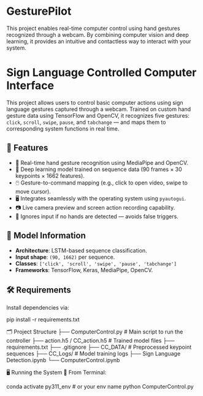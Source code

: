 # GesturePilot
This project enables real-time computer control using hand gestures recognized through a webcam. By combining computer vision and deep learning, it provides an intuitive and contactless way to interact with your system.

# Sign Language Controlled Computer Interface

This project allows users to control basic computer actions using sign language gestures captured through a webcam. Trained on custom hand gesture data using TensorFlow and OpenCV, it recognizes five gestures: `click`, `scroll`, `swipe`, `pause`, and `tabchange` — and maps them to corresponding system functions in real time.

## 🚀 Features

- 🎯 Real-time hand gesture recognition using MediaPipe and OpenCV.
- 🧠 Deep learning model trained on sequence data (90 frames × 30 keypoints × 1662 features).
- 🖱️ Gesture-to-command mapping (e.g., click to open video, swipe to move cursor).
- 🖥️ Integrates seamlessly with the operating system using `pyautogui`.
- 📷 Live camera preview and screen action recording capability.
- 👋 Ignores input if no hands are detected — avoids false triggers.

## 🧠 Model Information

- **Architecture**: LSTM-based sequence classification.
- **Input shape**: `(90, 1662)` per sequence.
- **Classes**: `['click', 'scroll', 'swipe', 'pause', 'tabchange']`
- **Frameworks**: TensorFlow, Keras, MediaPipe, OpenCV.

## 🛠️ Requirements

Install dependencies via:

pip install -r requirements.txt

🗂️ Project Structure
├── ComputerControl.py         # Main script to run the controller
├── action.h5 / CC_action.h5   # Trained model files
├── requirements.txt
├── .gitignore
├── CC_DATA/                   # Preprocessed keypoint sequences
├── CC_Logs/                   # Model training logs
├── Sign Language Detection.ipynb
└── ComputerControl.ipynb

🖥️ Running the System
🔹 From Terminal:

conda activate py311_env  # or your env name
python ComputerControl.py
